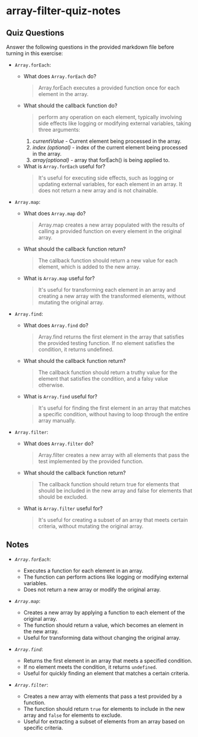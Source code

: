 # array-filter-quiz-notes

## Quiz Questions

Answer the following questions in the provided markdown file before turning in this exercise:

- `Array.forEach`:
  - What does `Array.forEach` do?
    > Array.forEach executes a provided function once for each element in the array.
  - What should the callback function do?
    > perform any operation on each element, typically involving side effects like logging or modifying external variables, taking three arguments:
      1.  *currentValue* - Current element being processed in the array.
      2.  *index (optional)* - index of the current element being processed in the array.
      3.  *array(optional)* - array that forEach() is being applied to.
  - What is `Array.forEach` useful for?
    > It's useful for executing side effects, such as logging or updating external variables, for each element in an array. It does not return a new array and is not chainable.

- `Array.map`:
  - What does `Array.map` do?
    > Array.map creates a new array populated with the results of calling a provided function on every element in the original array.
  - What should the callback function return?
    > The callback function should return a new value for each element, which is added to the new array.
  - What is `Array.map` useful for?
    > It's useful for transforming each element in an array and creating a new array with the transformed elements, without mutating the original array.

- `Array.find`:
  - What does `Array.find` do?
    > Array.find returns the first element in the array that satisfies the provided testing function. If no element satisfies the condition, it returns undefined.
  - What should the callback function return?
    > The callback function should return a truthy value for the element that satisfies the condition, and a falsy value otherwise.
  - What is `Array.find` useful for?
    > It's useful for finding the first element in an array that matches a specific condition, without having to loop through the entire array manually.

- `Array.filter`:
  - What does `Array.filter` do?
    > Array.filter creates a new array with all elements that pass the test implemented by the provided function.
  - What should the callback function return?
    > The callback function should return true for elements that should be included in the new array and false for elements that should be excluded.
  - What is `Array.filter` useful for?
    > It's useful for creating a subset of an array that meets certain criteria, without mutating the original array.

## Notes

- *`Array.forEach`*:
  - Executes a function for each element in an array.
  - The function can perform actions like logging or modifying external variables.
  - Does not return a new array or modify the original array.

- *`Array.map`*:
  - Creates a new array by applying a function to each element of the original array.
  - The function should return a value, which becomes an element in the new array.
  - Useful for transforming data without changing the original array.

- *`Array.find`*:
  - Returns the first element in an array that meets a specified condition.
  - If no element meets the condition, it returns `undefined`.
  - Useful for quickly finding an element that matches a certain criteria.

- *`Array.filter`*:
  - Creates a new array with elements that pass a test provided by a function.
  - The function should return `true` for elements to include in the new array and `false` for elements to exclude.
  - Useful for extracting a subset of elements from an array based on specific criteria.

